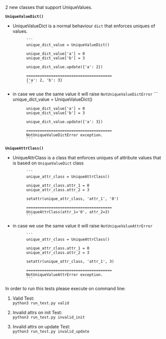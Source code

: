 2 new classes that support UniqueValues.

**`UniqueValueDict()`**

* UniqueValueDict is a normal behaviour `dict` that enforces uniques of values.
                                    
            ```
            unique_dict_value = UniqueValueDict()
            
            unique_dict_value['a'] = 0
            unique_dict_value['b'] = 3
            
            unique_dict_value.update({'a': 2})
            
            ======================================
            {'a': 2, 'b': 3}
            ```
            
* in case we use the same value it will raise `NotUniqueValueDictError`
            ```
            unique_dict_value = UniqueValueDict()
            
            unique_dict_value['a'] = 0
            unique_dict_value['b'] = 3
            
            unique_dict_value.update({'a': 3})
            
            ======================================
            NotUniqueValueDictError exception.
            ```
                  
**`UniqueAttrClass()`**

* UniqueAttrClass is a class that enforces uniques of attribute values that is based on `UniqueValueDict` class

            ```
            unique_attr_class = UniqueAttrClass()
            
            unique_attr_class.attr_1 = 0
            unique_attr_class.attr_2 = 3
            
            setattr(unique_attr_class, 'attr_1', '0')
            
            ======================================
            UniqueAttrClass(attr_1='0', attr_2=3)
            ```
            
* in case we use the same value it will raise `NotUniqueValueAttrError`

            ```
            unique_attr_class = UniqueAttrClass()
            
            unique_attr_class.attr_1 = 0
            unique_attr_class.attr_2 = 3
            
            setattr(unique_attr_class, 'attr_1', 3)
            
            ======================================
            NotUniqueValueAttrError exception.
            ```



In order to run this tests please execute on command line:


1. Valid Test: \
            `python3 run_test.py valid`


2. Invalid attrs on init Test: \
            `python3 run_test.py invalid_init` 


3. Invalid attrs on update Test: \
            `python3 run_test.py invalid_update` 

